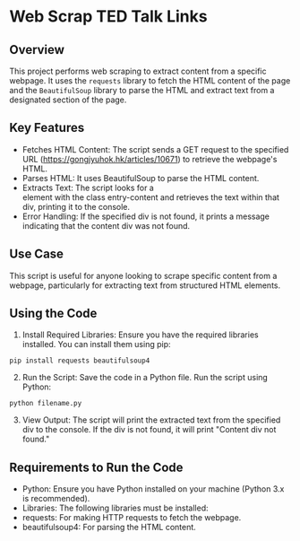 # Web Scrap TED Talk Links

## Overview 
This project performs web scraping to extract content from a specific webpage. It uses the <code>requests</code> library to fetch the HTML content of the page and the <code>BeautifulSoup</code> library to parse the HTML and extract text from a designated section of the page. 

## Key Features 
- Fetches HTML Content: The script sends a GET request to the specified URL (https://gongjyuhok.hk/articles/10671) to retrieve the webpage's HTML.
- Parses HTML: It uses BeautifulSoup to parse the HTML content.
- Extracts Text: The script looks for a <div> element with the class entry-content and retrieves the text within that div, printing it to the console.
- Error Handling: If the specified div is not found, it prints a message indicating that the content div was not found.

## Use Case
This script is useful for anyone looking to scrape specific content from a webpage, particularly for extracting text from structured HTML elements.

## Using the Code
1. Install Required Libraries: Ensure you have the required libraries installed. You can install them using pip:
```
pip install requests beautifulsoup4
```
2. Run the Script: Save the code in a Python file. Run the script using Python:
```
python filename.py
```
3. View Output: The script will print the extracted text from the specified div to the console. If the div is not found, it will print "Content div not found."

## Requirements to Run the Code
- Python: Ensure you have Python installed on your machine (Python 3.x is recommended).
- Libraries: The following libraries must be installed:
- requests: For making HTTP requests to fetch the webpage.
- beautifulsoup4: For parsing the HTML content.


   

